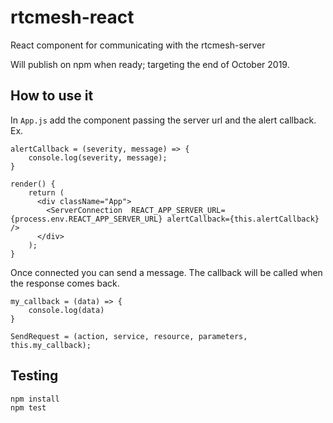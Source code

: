 # rtcmesh-react
React component for communicating with the rtcmesh-server

Will publish on npm when ready; targeting the end of October 2019.

## How to use it

In `App.js` add the component passing the server url and the alert callback.  Ex.

```
alertCallback = (severity, message) => {
	console.log(severity, message);
}

render() {
	return (
	  <div className="App">
		<ServerConnection  REACT_APP_SERVER_URL={process.env.REACT_APP_SERVER_URL} alertCallback={this.alertCallback} />
	  </div>
	);
}

```
Once connected you can send a message. The callback will be called when the response comes back.

```
my_callback = (data) => {
	console.log(data)
}

SendRequest = (action, service, resource, parameters, this.my_callback);
```

## Testing

```
npm install
npm test
```
